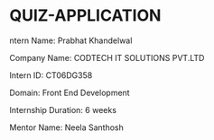 # QUIZ-APPLICATION
ntern Name: Prabhat Khandelwal

Company Name: CODTECH IT SOLUTIONS PVT.LTD

Intern ID: CT06DG358

Domain: Front End Development

Internship Duration: 6 weeks

Mentor Name: Neela Santhosh
